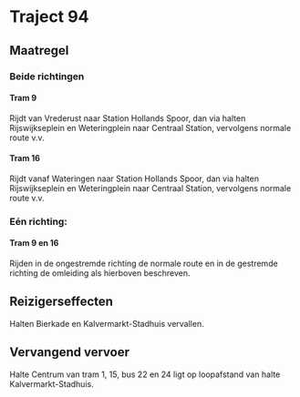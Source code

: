 # Traject 94
## Maatregel
### Beide richtingen

#### Tram 9 
Rijdt van Vrederust naar Station Hollands Spoor, dan via halten Rijswijkseplein en Weteringplein naar Centraal Station, vervolgens normale route v.v.

#### Tram 16
Rijdt vanaf Wateringen naar Station Hollands Spoor, dan via halten Rijswijkseplein en Weteringplein naar Centraal Station, vervolgens normale route v.v.

### Eén richting:

#### Tram 9 en 16
Rijden in de ongestremde richting de normale route en in de gestremde richting de omleiding als hierboven beschreven.

## Reizigerseffecten
Halten Bierkade en Kalvermarkt-Stadhuis vervallen.

## Vervangend vervoer
Halte Centrum van tram 1, 15, bus 22 en 24 ligt op loopafstand van halte Kalvermarkt-Stadhuis.
